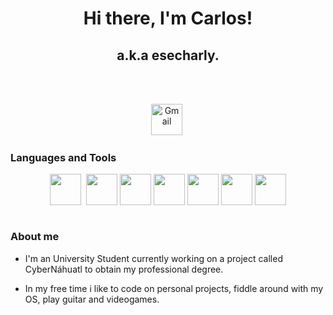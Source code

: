 <p>
    <h1 align="center">Hi there, I'm Carlos!</h1>
    <h2 align="center">a.k.a esecharly.</h2>
</p>
<br>

<p align="center">
    <br>
    <a href="mailto:ing.carlos.ayala.96@gmail.com"><img src="https://cdn-icons-png.flaticon.com/512/281/281769.png" width="50" alt="Gmail"/></a>&nbsp;
    <br>
</p>

### Languages and Tools

<div align="center">
    <img align="center" src="https://cdn-icons-png.flaticon.com/512/5968/5968292.png" width="50">&nbsp;
    <img align="center" src="https://cdn-icons-png.flaticon.com/512/5968/5968332.png" width="50">
    <img align="center" src="https://cdn-icons-png.flaticon.com/512/226/226777.png" width="50">
    <img align="center" src="https://cdn-icons-png.flaticon.com/512/732/732190.png" width="50">
    <img align="center" src="https://cdn-icons-png.flaticon.com/512/732/732212.png" width="50">
    <img align="center" src="https://cdn-icons-png.flaticon.com/512/5968/5968672.png" width="50">
    <img align="center" src="https://cdn-icons-png.flaticon.com/512/919/919836.png" width="50">
</div>
<br>


### About me

- I'm an University Student currently working on a project called CyberNáhuatl to obtain my professional degree.

- In my free time i like to code on personal projects, fiddle around with my OS, play guitar and videogames.
